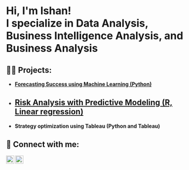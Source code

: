 <h1>Hi, I'm Ishan! <br/><a> I specialize in Data Analysis</a>, <a >Business Intelligence Analysis</a>, <a > and Business Analysis</a></h1>

<h2>👨‍💻 Projects:</h2>

- [**Forecasting Success using Machine Learning (Python)**](https://github.com/lokhandeishan/Forecasting-success-using-machine-learning/tree/main)
  
- <b>[**Risk Analysis with Predictive Modeling (R, Linear regression)**](https://github.com/lokhandeishan/Carvana-R)</b>
  - 
- <b>Strategy optimization using Tableau (Python and Tableau)</b>

<h2> 🤳 Connect with me:</h2>


[<img align="left" alt="JoshMadakor | LinkedIn" width="22px" src="https://cdn.jsdelivr.net/npm/simple-icons@v3/icons/linkedin.svg" />][linkedin]
[<img align="left" alt="JoshMadakor | Instagram" width="22px" src="https://cdn.jsdelivr.net/npm/simple-icons@v3/icons/instagram.svg" />][instagram]


[instagram]: https://www.instagram.com/ishanlokhande/
[linkedin]: https://linkedin.com/in/ishanlokhande/

<!--
**joshmadakor1/joshmadakor1** is a ✨ _special_ ✨ repository because its `README.md` (this file) appears on your GitHub profile.

Here are some ideas to get you started:

- 🔭 I’m currently working on ...
- 🌱 I’m currently learning ...
- 👯 I’m looking to collaborate on ...
- 🤔 I’m looking for help with ...
- 💬 Ask me about ...
- 📫 How to reach me: ...
- 😄 Pronouns: ...
- ⚡ Fun fact: ...
-->

